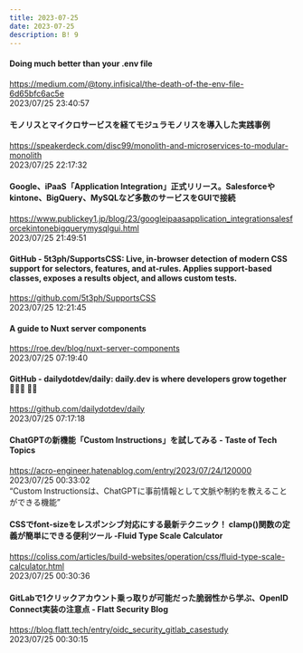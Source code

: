 ```yaml
---
title: 2023-07-25
date: 2023-07-25
description: B! 9
---
```


#### Doing much better than your .env file
https://medium.com/@tony.infisical/the-death-of-the-env-file-6d65bfc6ac5e<br>
2023/07/25 23:40:57<br>


#### モノリスとマイクロサービスを経てモジュラモノリスを導入した実践事例
https://speakerdeck.com/disc99/monolith-and-microservices-to-modular-monolith<br>
2023/07/25 22:17:32<br>


#### Google、iPaaS「Application Integration」正式リリース。Salesforceやkintone、BigQuery、MySQLなど多数のサービスをGUIで接続
https://www.publickey1.jp/blog/23/googleipaasapplication_integrationsalesforcekintonebigquerymysqlgui.html<br>
2023/07/25 21:49:51<br>


#### GitHub - 5t3ph/SupportsCSS: Live, in-browser detection of modern CSS support for selectors, features, and at-rules. Applies support-based classes, exposes a results object, and allows custom tests.
https://github.com/5t3ph/SupportsCSS<br>
2023/07/25 12:21:45<br>


#### A guide to Nuxt server components
https://roe.dev/blog/nuxt-server-components<br>
2023/07/25 07:19:40<br>


#### GitHub - dailydotdev/daily: daily.dev is where developers grow together 👩🏽‍💻 👨‍💻
https://github.com/dailydotdev/daily<br>
2023/07/25 07:17:18<br>


#### ChatGPTの新機能「Custom Instructions」を試してみる - Taste of Tech Topics
https://acro-engineer.hatenablog.com/entry/2023/07/24/120000<br>
2023/07/25 00:33:02<br>
“Custom Instructionsは、ChatGPTに事前情報として文脈や制約を教えることができる機能”


#### CSSでfont-sizeをレスポンシブ対応にする最新テクニック！ clamp()関数の定義が簡単にできる便利ツール -Fluid Type Scale Calculator
https://coliss.com/articles/build-websites/operation/css/fluid-type-scale-calculator.html<br>
2023/07/25 00:30:36<br>


#### GitLabで1クリックアカウント乗っ取りが可能だった脆弱性から学ぶ、OpenID Connect実装の注意点 - Flatt Security Blog
https://blog.flatt.tech/entry/oidc_security_gitlab_casestudy<br>
2023/07/25 00:30:15<br>


